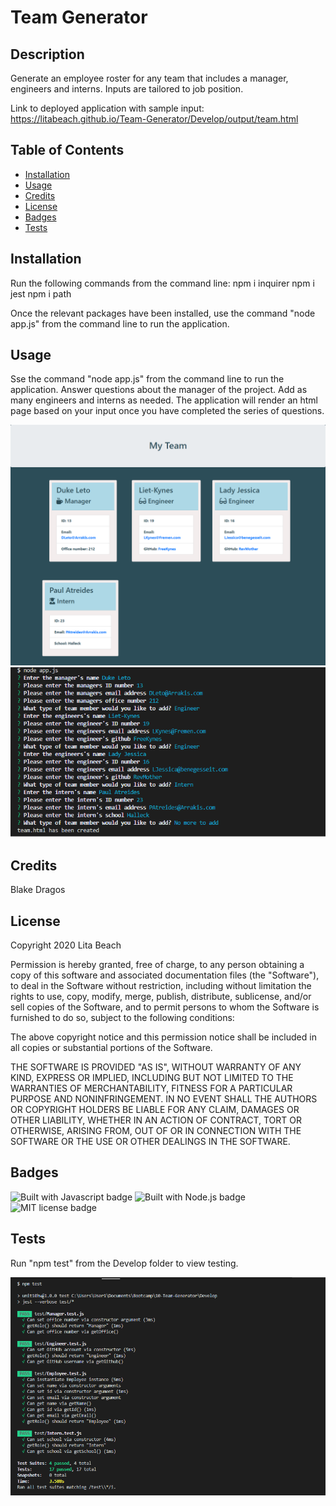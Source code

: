 # Team Generator

## Description 
Generate an employee roster for any team that includes a manager, engineers and interns. Inputs are tailored to job position.

Link to deployed application with sample input:
https://litabeach.github.io/Team-Generator/Develop/output/team.html


## Table of Contents 

* [Installation](#installation)
* [Usage](#usage)
* [Credits](#credits)
* [License](#license)
* [Badges](#badges)
* [Tests](#tests)


## Installation

Run the following commands from the command line:
npm i inquirer
npm i jest
npm i path

Once the relevant packages have been installed, use the command "node app.js" from the command line to run the application.


## Usage 

Sse the command "node app.js" from the command line to run the application. Answer questions about the manager of the project. Add as many engineers and interns as needed. The application will render an html page based on your input once you have completed the series of questions.

![screenshot of rendered output](assets/output.png)
![screenshot of tests from the command line](assets/runit.png)

## Credits

Blake Dragos


## License

Copyright 2020 Lita Beach

Permission is hereby granted, free of charge, to any person obtaining a copy of this software and associated documentation files (the "Software"), to deal in the Software without restriction, including without limitation the rights to use, copy, modify, merge, publish, distribute, sublicense, and/or sell copies of the Software, and to permit persons to whom the Software is furnished to do so, subject to the following conditions:

The above copyright notice and this permission notice shall be included in all copies or substantial portions of the Software.

THE SOFTWARE IS PROVIDED "AS IS", WITHOUT WARRANTY OF ANY KIND, EXPRESS OR IMPLIED, INCLUDING BUT NOT LIMITED TO THE WARRANTIES OF MERCHANTABILITY, FITNESS FOR A PARTICULAR PURPOSE AND NONINFRINGEMENT. IN NO EVENT SHALL THE AUTHORS OR COPYRIGHT HOLDERS BE LIABLE FOR ANY CLAIM, DAMAGES OR OTHER LIABILITY, WHETHER IN AN ACTION OF CONTRACT, TORT OR OTHERWISE, ARISING FROM, OUT OF OR IN CONNECTION WITH THE SOFTWARE OR THE USE OR OTHER DEALINGS IN THE SOFTWARE.

## Badges

![Built with Javascript badge](https://img.shields.io/badge/Built_with-Javascript-green)
![Built with Node.js badge](https://img.shields.io/badge/Built_with-Node.js-purple)
![MIT license badge](https://img.shields.io/badge/License-MIT-blue)


## Tests

Run "npm test" from the Develop folder to view testing.

![screenshot of tests from the command line](assets/test.png)